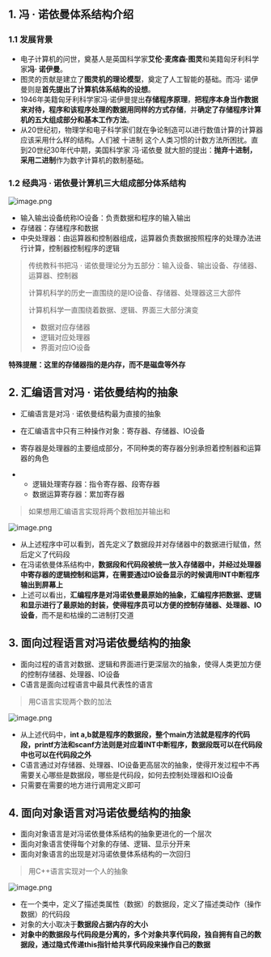 ## 1. 冯 · 诺依曼体系结构介绍

### 1.1 发展背景

- 电子计算机的问世，奠基人是英国科学家**艾伦·麦席森·图灵**和美籍匈牙利科学家**冯· 诺伊曼**。
- 图灵的贡献是建立了**图灵机的理论模型**，奠定了人工智能的基础。而冯· 诺伊曼则是**首先提出了计算机体系结构的设想**。
- 1946年美籍匈牙利科学家冯·诺伊曼提出**存储程序原理**，**把程序本身当作数据来对待，程序和该程序处理的数据用同样的方式存储**，并**确定了存储程序计算机的五大组成部分和基本工作方法**。
- 从20世纪初，物理学和电子科学家们就在争论制造可以进行数值计算的计算器应该采用什么样的结构。人们被 十进制 这个人类习惯的计数方法所困扰。直到20世纪30年代中期，美国科学家 冯·诺依曼 就大胆的提出：**抛弃十进制，采用二进制**作为数字计算机的数制基础。

### 1.2 经典冯 · 诺依曼计算机三大组成部分体系结构

![image.png](https://cdn.nlark.com/yuque/0/2020/png/1693220/1607698157082-b284b59b-944e-4dd8-b453-4f84c219364f.png)

- 输入输出设备统称IO设备：负责数据和程序的输入输出
- 存储器：存储程序和数据
- 中央处理器：由运算器和控制器组成，运算器负责数据按照程序的处理办法进行计算，控制器控制程序的逻辑

> 传统教科书把冯 · 诺依曼理论分为五部分：输入设备、输出设备、存储器、运算器、控制器
>
> 计算机科学的历史一直围绕的是IO设备、存储器、处理器这三大部件
>
> 计算机科学一直围绕着数据、逻辑、界面三大部分演变
>
> - 数据对应存储器
> - 逻辑对应处理器
> - 界面对应IO设备

**特殊提醒：这里的存储器指的是内存，而不是磁盘等外存**



## 2. 汇编语言对冯 · 诺依曼结构的抽象

- 汇编语言是对冯 · 诺依曼结构最为直接的抽象
- 在汇编语言中只有三种操作对象：寄存器、存储器、IO设备
- 寄存器是处理器的主要组成部分，不同种类的寄存器分别承担着控制器和运算器的角色

- - 逻辑处理寄存器：指令寄存器、段寄存器
  - 数据运算寄存器：累加寄存器

> 如果想用汇编语言实现将两个数相加并输出和

![image.png](https://cdn.nlark.com/yuque/0/2020/png/1693220/1607699479673-9dd8b9ac-b94f-4492-9a9e-abb59308c18c.png)

- 从上述程序中可以看到，首先定义了数据段并对存储器中的数据进行赋值，然后定义了代码段
- 在冯诺依曼体系结构中，**数据段和代码段被统一放入存储器中，并经过处理器中寄存器的逻辑控制和运算，在需要通过IO设备显示的时候调用INT中断程序输出到屏幕上**
- 上述可以看出，**汇编程序是对冯诺依曼最原始的抽象，汇编程序把数据、逻辑和显示进行了最原始的封装，使得程序员可以方便的控制存储器、处理器、IO设备**，而不是和枯燥的二进制打交道

## 3. 面向过程语言对冯诺依曼结构的抽象

- 面向过程的语言对数据、逻辑和界面进行更深层次的抽象，使得人类更加方便的控制存储器、处理器、IO设备
- C语言是面向过程语言中最具代表性的语言

> 用C语言实现两个数的加法

![image.png](https://cdn.nlark.com/yuque/0/2020/png/1693220/1607700225369-c5f978a0-b842-4cd9-bee3-c7c1b9f4751e.png)



- 从上述代码中，**int a,b就是程序的数据段，整个main方法就是程序的代码段，printf方法和scanf方法则是对应着INT中断程序，数据段既可以在代码段中也可以在代码段之外**
- C语言通过对存储器、处理器、IO设备更高层次的抽象，使得开发过程中不再需要关心哪些是数据段，哪些是代码段，如何去控制处理器和IO设备
- 只需要在需要的地方进行调用定义即可



## 4. 面向对象语言对冯诺依曼结构的抽象

- 面向对象语言是对冯诺依曼体系结构的抽象更进化的一个层次
- 面向对象语言使得每个对象的存储、逻辑、显示分开来
- 面向对象语言的出现是对冯诺依曼体系结构的一次回归

> 用C++语言实现对一个人的抽象

![image.png](https://cdn.nlark.com/yuque/0/2020/png/1693220/1607701078865-ba5a0227-6211-4322-b63c-a13cdd326b84.png)

- 在一个类中，定义了描述类属性（数据）的数据段，定义了描述类动作（操作数据）的代码段
- 对象的大小取决于**数据段占据内存的大小**
- **对象中的数据段与代码段是分离的，多个对象共享代码段，独自拥有自己的数据段，通过隐式传递this指针给共享代码段来操作自己的数据**